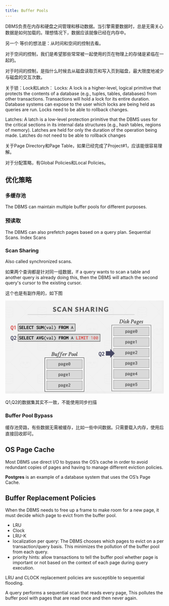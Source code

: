 ```yaml
---
title: Buffer Pools
---
```


DBMS负责在内存和硬盘之间管理和移动数据。当引擎需要数据时，总是无需关心数据是如何加载的。理想情况下，数据应该就像已经在内存中。

另一个 等价的想法是：从时间和空间的控制去看。

对于空间的控制，我们是希望那些常常被一起使用的页在物理上的存储是紧临在一起的。

对于时间的控制，是指什么时候去从磁盘读取页和写入页到磁盘，最大限度地减少与磁盘的交互次数。

关于锁：Lock和Latch：
Locks: A lock is a higher-level, logical primitive that protects the contents of a database (e.g., tuples, tables, databases)
from other transactions. Transactions will hold a lock for its entire duration. Database systems can expose to the user
which locks are being held as queries are run. Locks need to be able to rollback changes.

Latches: A latch is a low-level protection primitive that the DBMS uses for the critical sections in its internal data
structures (e.g., hash tables, regions of memory). Latches are held for only the duration of the operation being made.
Latches do not need to be able to rollback changes

关于Page Directory和Page Table，如果已经完成了Project#1，应该能很容易理解。

对于分配策略，有Global Policies和Local Policies。

## 优化策略

### 多缓存池

The DBMS can maintain multiple buffer pools for different purposes.

### 预读取

The DBMS can also prefetch pages based on a query plan. Sequential Scans. Index Scans

### Scan Sharing

Also called synchronized scans.

如果两个查询都是针对同一组数据，If a query wants to scan a table and another query is already doing this, then the DBMS will attach the second query's cursor to the existing cursor.

这个也是有副作用的，如下图

![Scan Sharing](./assert/scanSharing.png)

Q1,Q2的数据集其实不一致，不能使用同步扫描

### Buffer Pool Bypass

缓存池旁路，有些数据无需被缓存，比如一些中间数据。只需要载入内存，使用后直接回收即可。

## OS Page Cache

Most DBMS use direct I/O to bypass the OS’s cache in order to avoid redundant copies of pages and having to manage different eviction policies.

**Postgres** is an example of a database system that uses the OS’s Page Cache.

## Buffer Replacement Policies

When the DBMS needs to free up a frame to make room for a new page, it must decide which page to evict from the buffer pool.

* LRU
* Clock
* LRU-K
* localization per query: The DBMS chooses which pages to evict on a per transaction/query basis. This minimizes the pollution of the buffer pool from each query.
* priority hints: allow transactions to tell the buffer pool whether page is important or not based on the context of each page during query execution.

LRU and CLOCK replacement policies are susceptible to sequential flooding.

A query performs a sequential scan that reads every page, This pollutes the buffer pool with pages that are read once and then never again.
